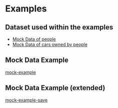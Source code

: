 # Examples

## Dataset used within the examples

- [Mock Data of people](../PyUpload/mock_data_imp.md)
- [Mock Data of cars owned by people](../PyUpload/mock_cars_imp.md)

## Mock Data Example
[mock-example](mock-example.md)

## Mock Data Example (extended)
[mock-example-save](mock-example-save.md)
